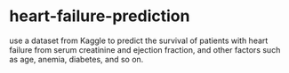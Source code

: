 # heart-failure-prediction
 use a dataset from Kaggle to predict the survival of patients with heart failure from serum creatinine and ejection fraction, and other factors such as age, anemia, diabetes, and so on.
